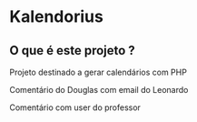 # Kalendorius

## O que é este projeto ?

Projeto destinado a gerar calendários com PHP

Comentário do Douglas com email do Leonardo

Comentário com user do professor

